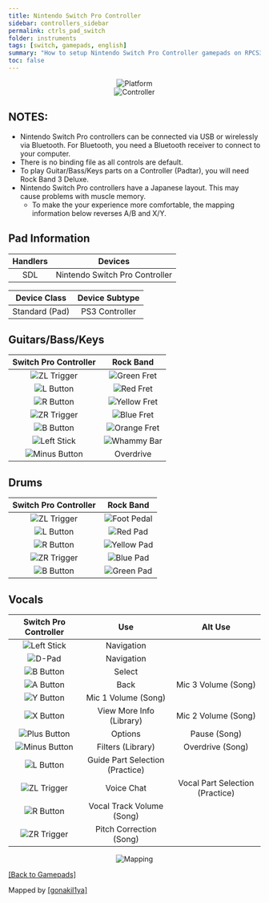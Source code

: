 ```yaml
---
title: Nintendo Switch Pro Controller
sidebar: controllers_sidebar
permalink: ctrls_pad_switch
folder: instruments
tags: [switch, gamepads, english]
summary: "How to setup Nintendo Switch Pro Controller gamepads on RPCS3"
toc: false
---
```


<div align="center"> <img src="https://carlmylo.github.io/docu-rpcs3/images/instruments/plat/switch.png" alt="Platform" title="Platform"></div>

<div align="center"> <img src="https://carlmylo.github.io/docu-rpcs3/images/instruments/cont/swiprocontroller.png" alt="Controller" title="Controller"></div>

## NOTES:

* Nintendo Switch Pro controllers can be connected via USB or wirelessly via Bluetooth. For Bluetooth, you need a Bluetooth receiver to connect to your computer.
* There is no binding file as all controls are default.
* To play Guitar/Bass/Keys parts on a Controller (Padtar), you will need Rock Band 3 Deluxe.
* Nintendo Switch Pro controllers have a Japanese layout. This may cause problems with muscle memory.
	* To make the your experience more comfortable, the mapping information below reverses A/B and X/Y. 

## Pad Information

| Handlers | Devices |
|:------------------:|:---------------------:|
| SDL | Nintendo Switch Pro Controller |

| Device Class | Device Subtype |
|:------------------:|:---------------------:|
| Standard (Pad) | PS3 Controller |

## Guitars/Bass/Keys

| **Switch Pro Controller** | **Rock Band** |
|:------------------:|:---------------------:|
| ![ZL Trigger](https://carlmylo.github.io/docu-rpcs3/images/btns/ctrls/swi/zl.png "ZL Trigger") | ![Green Fret](https://carlmylo.github.io/docu-rpcs3/images/btns/gtrs/gf.png "Green Fret") |
| ![L Button](https://carlmylo.github.io/docu-rpcs3/images/btns/ctrls/swi/l.png "L Button") | ![Red Fret](https://carlmylo.github.io/docu-rpcs3/images/btns/gtrs/rf.png "Red Fret") |
| ![R Button](https://carlmylo.github.io/docu-rpcs3/images/btns/ctrls/swi/r.png "R Button") | ![Yellow Fret](https://carlmylo.github.io/docu-rpcs3/images/btns/gtrs/yf.png "Yellow Fret") |
| ![ZR Trigger](https://carlmylo.github.io/docu-rpcs3/images/btns/ctrls/swi/zr.png "RL Trigger") | ![Blue Fret](https://carlmylo.github.io/docu-rpcs3/images/btns/gtrs/bf.png "Blue Fret") |
| ![B Button](https://carlmylo.github.io/docu-rpcs3/images/btns/ctrls/swi/b.png "B Button") | ![Orange Fret](https://carlmylo.github.io/docu-rpcs3/images/btns/gtrs/of.png "Orange Fret") |
| ![Left Stick](https://carlmylo.github.io/docu-rpcs3/images/btns/ctrls/swi/ls.png "Left Stick") | ![Whammy Bar](https://carlmylo.github.io/docu-rpcs3/images/btns/gtrs/wb.png "Whammy Bar") |
| ![Minus Button](https://carlmylo.github.io/docu-rpcs3/images/btns/ctrls/swi/minus.png "Minus Button") | Overdrive |

## Drums

| **Switch Pro Controller** | **Rock Band** |
|:------------------:|:---------------------:|
| ![ZL Trigger](https://carlmylo.github.io/docu-rpcs3/images/btns/ctrls/swi/zl.png "ZL Trigger") | ![Foot Pedal](https://carlmylo.github.io/docu-rpcs3/images/btns/drms/rb/kp.png "Foot Pedal") |
| ![L Button](https://carlmylo.github.io/docu-rpcs3/images/btns/ctrls/swi/l.png "L Button") | ![Red Pad](https://carlmylo.github.io/docu-rpcs3/images/btns/drms/rb/rp.png "Red Pad") |
| ![R Button](https://carlmylo.github.io/docu-rpcs3/images/btns/ctrls/swi/r.png "R Button") | ![Yellow Pad](https://carlmylo.github.io/docu-rpcs3/images/btns/drms/rb/yp.png "Yellow Pad") |
| ![ZR Trigger](https://carlmylo.github.io/docu-rpcs3/images/btns/ctrls/swi/zr.png "RL Trigger") | ![Blue Pad](https://carlmylo.github.io/docu-rpcs3/images/btns/drms/rb/bp.png "Blue Pad") |
| ![B Button](https://carlmylo.github.io/docu-rpcs3/images/btns/ctrls/swi/b.png "B Button") | ![Green Pad](https://carlmylo.github.io/docu-rpcs3/images/btns/drms/rb/gp.png "Green Pad") |

## Vocals

| **Switch Pro Controller** | **Use**                         | **Alt Use**         |
|:---------------------:|:-------------------------------:|:-------------------:|
| ![Left Stick](https://carlmylo.github.io/docu-rpcs3/images/btns/ctrls/swi/ls.png "Left Stick") | Navigation | |
| ![D-Pad](https://carlmylo.github.io/docu-rpcs3/images/btns/ctrls/swi/dpad.png "D-Pad") | Navigation | |
| ![B Button](https://carlmylo.github.io/docu-rpcs3/images/btns/ctrls/swi/b.png "B Button") | Select | |
| ![A Button](https://carlmylo.github.io/docu-rpcs3/images/btns/ctrls/swi/a.png "A Button") | Back | Mic 3 Volume (Song) |
| ![Y Button](https://carlmylo.github.io/docu-rpcs3/images/btns/ctrls/swi/y.png "Y Button") | Mic 1 Volume (Song) | |
| ![X Button](https://carlmylo.github.io/docu-rpcs3/images/btns/ctrls/swi/x.png "X Button") | View More Info (Library) | Mic 2 Volume (Song) |
| ![Plus Button](https://carlmylo.github.io/docu-rpcs3/images/btns/ctrls/swi/plus.png "Plus Button") | Options | Pause (Song) |
| ![Minus Button](https://carlmylo.github.io/docu-rpcs3/images/btns/ctrls/swi/minus.png "Minus Button") | Filters (Library) | Overdrive (Song) |
| ![L Button](https://carlmylo.github.io/docu-rpcs3/images/btns/ctrls/swi/l.png "L Button") | Guide Part Selection (Practice) | |
| ![ZL Trigger](https://carlmylo.github.io/docu-rpcs3/images/btns/ctrls/swi/zl.png "ZL Trigger") | Voice Chat | Vocal Part Selection (Practice) |
| ![R Button](https://carlmylo.github.io/docu-rpcs3/images/btns/ctrls/swi/r.png "R Button") | Vocal Track Volume (Song) | |
| ![ZR Trigger](https://carlmylo.github.io/docu-rpcs3/images/btns/ctrls/swi/zr.png "RL Trigger") | Pitch Correction (Song) | |

<div align="center"> <img src="https://carlmylo.github.io/docu-rpcs3/images/instruments/maps/padswipromapping.png" alt="Mapping" title="Mapping"></div>

[[Back to Gamepads]](https://carlmylo.github.io/docu-rpcs3/ctrls_pads)

Mapped by [[gonakil1ya]](https://linktr.ee/Gonakil1ya)